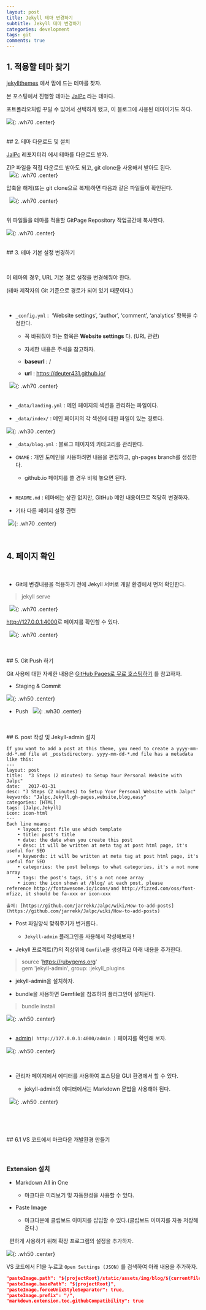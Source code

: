 ```yaml
---
layout: post
title: Jekyll 테마 변경하기
subtitle: Jekyll 테마 변경하기
categories: development
tags: git
comments: true
---
```


## 1. 적용할 테마 찾기

  
[jekyllthemes](http://jekyllthemes.org/) 에서 맘에 드는 테마를 찾자.  
  
본 포스팅에서 진행할 테마는 [JalPc](https://github.com/jarrekk/Jalpc) 라는 테마다.  


포트폴리오처럼 꾸밀 수 있어서 선택하게 됐고, 이 블로그에 사용된 테마이기도 하다. 

![](/static/assets/img/blog/2019-03-14-jekyll-theme/2019-03-14-13-54-14.png){: .wh70 .center}   

<br/>
## 2. 테마 다운로드 및 설치

[JalPc](https://github.com/jarrekk/Jalpc) 레포지터리 에서 테마를 다운로드 받자.  
  
ZIP 파일을 직접 다운로드 받아도 되고, git clone을 사용해서 받아도 된다.  
   
![](/static/assets/img/blog/2019-03-14-jekyll-theme/2019-03-14-13-55-57.png){: .wh70 .center}   
  

압축을 해제(또는 git clone으로 복제)하면 다음과 같은 파일들이 확인된다.  

 
![](/static/assets/img/blog/2019-03-14-jekyll-theme/2019-03-14-13-56-14.png){: .wh70 .center}   
 


위 파일들을 테마를 적용할 GitPage Repository 작업공간에 복사한다.

![](/static/assets/img/blog/2019-03-14-jekyll-theme/2019-03-14-13-57-01.png){: .wh70 .center}   


<br>
## 3. 테마 기본 설정 변경하기

 

이 테마의 경우, URL 기본 경로 설정을 변경해줘야 한다.

(테마 제작자의 Git 기준으로 경로가 되어 있기 때문이다.)

 

* `_config.yml` :<span style="mso-spacerun:yes">  ‘Website settings’, ‘author’, ‘comment’</span>, ‘analytics’ 항목을 수정한다.  
  
	* 꼭 바꿔줘야 하는 항목은 **Website settings** 다. (URL 관련)  
  
	* 자세한 내용은 주석을 참고하자.  
  
	- **baseurl** : /  
  
	- **url** : https://deuter431.github.io/  

 
![](/static/assets/img/blog/2019-03-14-jekyll-theme/2019-03-14-13-58-03.png){: .wh70 .center}    
 

* `_data/landing.yml` : 메인 페이지의 섹션을 관리하는 파일이다.
  
* `_data/index/` : 메인 페이지의 각 섹션에 대한 파일이 있는 경로다.  
  
![](/static/assets/img/blog/2019-03-14-jekyll-theme/2019-03-14-13-59-43.png){: .wh30 .center}  

   
* `_data/blog.yml` : 블로그 페이지의 카테고리를 관리한다.  
    
* `CNAME` : 개인 도메인을 사용하려면 내용을 편집하고, gh-pages branch를 생성한다.  
    
	* github.io 페이지를 쓸 경우 비워 놓으면 된다.  
  <br/>
* `README.md` : 테마에는 상관 없지만, GitHub 메인 내용이므로 적당히 변경하자.  
    
* 기타 다른 페이지 설정 관련  
  
 ![](/static/assets/img/blog/2019-03-14-jekyll-theme/2019-03-14-14-00-25.png){: .wh70 .center}   


<br/>

## 4. 페이지 확인

<br/>  

- Git에 변경내용을 적용하기 전에 Jekyll 서버로 개발 환경에서 먼저 확인한다.  
  
> jekyll serve

  
![](/static/assets/img/blog/2019-03-14-jekyll-theme/2019-03-14-14-00-58.png){: .wh70 .center}   

  
<a href="http://127.0.0.1:4000">http://127.0.0.1:4000</a>로 페이지를 확인할 수 있다.

 
![](/static/assets/img/blog/2019-03-14-jekyll-theme/2019-03-14-14-05-57.png){: .wh70 .center}   
 

<br>
## 5. Git Push 하기


Git 사용에 대한 자세한 내용은 [GitHub Pages로 무료 호스팅하기](/tips/2019/03/13/github-pages.html) 를 참고하자.
  
  
* Staging & Commit
  
![](/static/assets/img/blog/2019-03-14-jekyll-theme/2019-03-14-14-06-26.png){: .wh50 .center}   
  

* Push
    
![](/static/assets/img/blog/2019-03-14-jekyll-theme/2019-03-14-14-06-39.png){: .wh30 .center}   
 

<br>
## 6. post 작성 및 Jekyll-admin 설치

```
If you want to add a post at this theme, you need to create a yyyy-mm-dd-*.md file at _postsdirectory. yyyy-mm-dd-*.md file has a metadata like this:
---
layout: post
title:  "3 Steps (2 minutes) to Setup Your Personal Website with Jalpc"
date:   2017-01-31
desc: "3 Steps (2 minutes) to Setup Your Personal Website with Jalpc"
keywords: "Jalpc,Jekyll,gh-pages,website,blog,easy"
categories: [HTML]
tags: [Jalpc,Jekyll]
icon: icon-html
---
Each line means:
	• layout: post file use which template
	• title: post's title
	• date: the date when you create this post
	• desc: it will be written at meta tag at post html page, it's useful for SEO
	• keywords: it will be written at meta tag at post html page, it's useful for SEO
	• categories: the post belongs to what categories, it's a not none array
	• tags: the post's tags, it's a not none array
	• icon: the icon shown at /blog/ at each post, please reference http://fontawesome.io/icons/and http://fizzed.com/oss/font-mfizz, it should be fa-xxx or icon-xxx

출처: [https://github.com/jarrekk/Jalpc/wiki/How-to-add-posts](https://github.com/jarrekk/Jalpc/wiki/How-to-add-posts)

```


* Post 파일양식 맞춰주기가 번거롭다..  
   
	* `Jekyll-admin` 플러그인을 사용해서 작성해보자 !  
  
* Jekyll 프로젝트(?)의 최상위에 `Gemfile`을 생성하고 아래 내용을 추가한다.
   
> source 'https://rubygems.org'  
> gem 'jekyll-admin', group: :jekyll_plugins  
  
* jekyll-admin을 설치하자.  
  
* bundle을 사용하면 Gemfile을 참조하여 플러그인이 설치된다.  
   
> bundle install  
  
![](/static/assets/img/blog/2019-03-14-jekyll-theme/2019-03-14-14-08-19.png){: .wh50 .center}   
  
* [admin](http://127.0.0.1:4000/admin)`( http://127.0.0.1:4000/admin )` 페이지를 확인해 보자.  
    
![](/static/assets/img/blog/2019-03-14-jekyll-theme/2019-03-14-14-09-38.png){: .wh50 .center}   


 
  
* 관리자 페이지에서 에디터를 사용하여 포스팅을 GUI 환경에서 할 수 있다.  
  
  * jekyll-admin의 에디터에서는 Markdown 문법을 사용해야 된다.  
  

 
![](/static/assets/img/blog/2019-03-14-jekyll-theme/2019-03-14-14-10-01.png){: .wh50 .center}   
 

 

<br>
## 6.1 VS 코드에서 마크다운 개발환경 만들기

 

### **Extension 설치**

* Markdown All in One  
  
  * 마크다운 미리보기 및 자동완성을 사용할 수 있다.  
  

* Paste Image  
  
  * 마크다운에 클립보드 이미지를 삽입할 수 있다.(클립보드 이미지를 자동 저장해준다.)  
  

 
편하게 사용하기 위해 확장 프로그램의 설정을 추가하자.  


![](/static/assets/img/blog/2019-03-14-jekyll-theme/2019-03-14-14-10-54.png){: .wh50 .center}   


VS 코드에서 F1을 누르고 `Open Settings (JSON)` 를 검색하여 아래 내용을 추가하자.  


```json
"pasteImage.path": "${projectRoot}/static/assets/img/blog/${currentFileNameWithoutExt}",
"pasteImage.basePath": "${projectRoot}",
"pasteImage.forceUnixStyleSeparator": true,
"pasteImage.prefix": "/",
"markdown.extension.toc.githubCompatibility": true
```
 